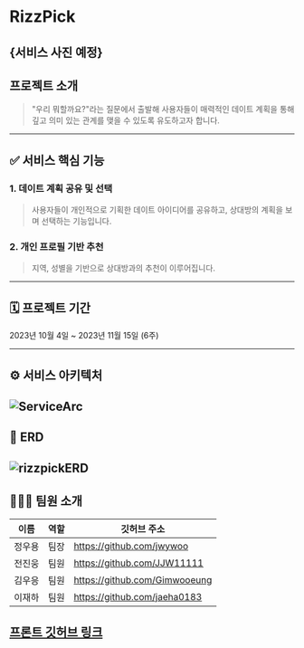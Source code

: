 # RizzPick

## {서비스 사진 예정}

## 프로젝트 소개

> "우리 뭐할까요?"라는 질문에서 출발해 사용자들이 매력적인 데이트 계획을 통해 깊고 의미 있는 관계를 맺을 수 있도록 유도하고자 합니다.
---
## ✅ 서비스 핵심 기능

### **1. 데이트 계획 공유 및 선택** 
>사용자들이 개인적으로 기획한 데이트 아이디어를 공유하고, 상대방의 계획을 보며 선택하는 기능입니다.

### **2. 개인 프로필 기반 추천**

> 지역, 성별을 기반으로 상대방과의 추천이 이루어집니다.

---
## 🗓 프로젝트 기간
2023년 10월 4일 ~ 2023년 11월 15일 (6주)

---
## ⚙️ 서비스 아키텍처
![ServiceArc](https://github.com/Will-You/WillYou-backend/assets/114673187/a4a77213-93b9-4d2c-ac32-da3ace36face)
---
## 📑 ERD
![rizzpickERD](https://github.com/Will-You/WillYou-backend/assets/114673187/bf89ea4d-0c21-468e-ba7d-71529a33d09d)
---

## 🧑🏻‍💻 팀원 소개

| 이름  | 역할 | 깃허브 주소                         |
|-----|----|-------------------------------|
| 정우용 | 팀장 | https://github.com/jwywoo     |
| 전진웅 | 팀원 | https://github.com/JJW11111   |
| 김우응 | 팀원 | https://github.com/Gimwooeung |
| 이재하 | 팀원 | https://github.com/jaeha0183  |



## [프론트 깃허브 링크](https://github.com/Will-You/WillYou-frontEnd)
